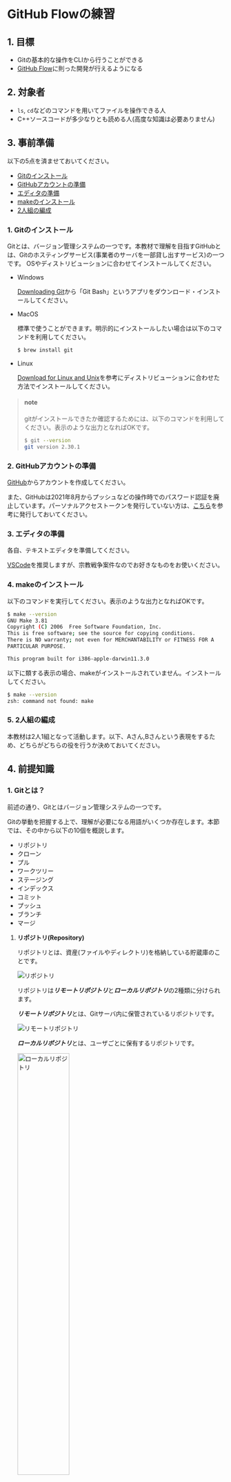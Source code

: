# GitHub Flowの練習

## 1. 目標
- Gitの基本的な操作をCLIから行うことができる
- [GitHub Flow](https://docs.github.com/ja/get-started/quickstart/github-flow)に則った開発が行えるようになる

## 2. 対象者
- `ls`, `cd`などのコマンドを用いてファイルを操作できる人
- C++ソースコードが多少なりとも読める人(高度な知識は必要ありません)

## 3. 事前準備
以下の5点を済ませておいてください。

- [Gitのインストール](#1-gitのインストール)
- [GitHubアカウントの準備](#2-githubアカウントの準備)
- [エディタの準備](#3-エディタの準備)
- [makeのインストール](#4-makeのインストール)
- [2人組の編成](#5-2人組の編成)

### 1. Gitのインストール
  
Gitとは、バージョン管理システムの一つです。本教材で理解を目指すGitHubとは、Gitのホスティングサービス(事業者のサーバを一部貸し出すサービス)の一つです。
OSやディストリビューションに合わせてインストールしてください。

- Windows
  
  [Downloading Git](https://git-scm.com/download/win)から「Git Bash」というアプリをダウンロード・インストールしてください。

- MacOS

  標準で使うことができます。明示的にインストールしたい場合は以下のコマンドを利用してください。
  ```bash
  $ brew install git
  ```

- Linux
  
  [Download for Linux and Unix](https://git-scm.com/download/linux)を参考にディストリビューションに合わせた方法でインストールしてください。
    
> #### note
> gitがインストールできたか確認するためには、以下のコマンドを利用してください。表示のような出力となればOKです。
> ```bash
> $ git --version
> git version 2.30.1
> ```

### 2. GitHubアカウントの準備

[GitHub](https://github.com/)からアカウントを作成してください。

また、GitHubは2021年8月からプッシュなどの操作時でのパスワード認証を廃止しています。パーソナルアクセストークンを発行していない方は、[こちら](https://docs.github.com/ja/authentication/keeping-your-account-and-data-secure/creating-a-personal-access-token)を参考に発行しておいてください。

### 3. エディタの準備

各自、テキストエディタを準備してください。

[VSCode](https://azure.microsoft.com/ja-jp/products/visual-studio-code/)を推奨しますが、宗教戦争案件なのでお好きなものをお使いください。

### 4. makeのインストール

以下のコマンドを実行してください。表示のような出力となればOKです。

```bash
$ make --version
GNU Make 3.81
Copyright (C) 2006  Free Software Foundation, Inc.
This is free software; see the source for copying conditions.
There is NO warranty; not even for MERCHANTABILITY or FITNESS FOR A
PARTICULAR PURPOSE.

This program built for i386-apple-darwin11.3.0
```

以下に類する表示の場合、makeがインストールされていません。インストールしてください。

```bash
$ make --version
zsh: command not found: make
```

### 5. 2人組の編成
本教材は2人1組となって活動します。以下、Aさん,Bさんという表現をするため、どちらがどちらの役を行うか決めておいてください。

## 4. 前提知識
### 1. Gitとは？
前述の通り、Gitとはバージョン管理システムの一つです。

Gitの挙動を把握する上で、理解が必要になる用語がいくつか存在します。本節では、その中から以下の10個を概説します。

- リポジトリ
- クローン
- プル
- ワークツリー
- ステージング
- インデックス
- コミット
- プッシュ
- ブランチ
- マージ

1. **リポジトリ(Repository)**
  
    リポジトリとは、資産(ファイルやディレクトリ)を格納している貯蔵庫のことです。
    
    <img src="https://github.com/Lium1126/github-practice-images/blob/master/repository.png" alt="リポジトリ" title="リポジトリ">
    
    リポジトリは***リモートリポジトリ***と***ローカルリポジトリ***の2種類に分けられます。
    
    ***リモートリポジトリ***とは、Gitサーバ内に保管されているリポジトリです。
    
    <img src="https://github.com/Lium1126/github-practice-images/blob/master/remote-repository.png" alt="リモートリポジトリ" title="リモートリポジトリ">
    
    ***ローカルリポジトリ***とは、ユーザごとに保有するリポジトリです。
    
    <img src="https://github.com/Lium1126/github-practice-images/blob/master/local-repository.png" alt="ローカルリポジトリ" title="ローカルリポジトリ" style="width: 50%;">
    
    ユーザは、ローカルリポジトリ内で作業を行い、その変更をリモートリポジトリに反映させることで変更点を共有します。

2. **クローン(Clone)**
    
    クローンとは、リモートリポジトリをローカルリポジトリに複製する操作です。
    
    通常、最初のみ行います。
    
    <img src="https://github.com/Lium1126/github-practice-images/blob/master/clone.png" alt="クローン" title="クローン" style="width: 50%;">
    
3. **プル(Pull)**

    プルとは、リモートリポジトリにある、持っていないファイルや他の誰かが更新したファイルをローカルリポジトリに反映させる操作です。すなわち、「自分のローカル環境を共有されているものの最新版に揃える」というような認識です。
    
    <img src="https://github.com/Lium1126/github-practice-images/blob/master/pull-1.png" alt="プル1" title="プル1" style="width: 50%;">
    
    ---
    
    <img src="https://github.com/Lium1126/github-practice-images/blob/master/pull-2.png" alt="プル2" title="プル2" style="width: 50%;">
    
    **先述のクローンはリモートリポジトリの内容を丸ごと複製するのに対し、プルは差分のみを更新します。**
    
    > topic
    > 
    > これに比べ、リモートリポジトリの最新情報の取得のみを行い、ファイルの更新を行わない操作をフェッチ(Fetch)と呼びます。
    > 本当にプルして良い状態か調べるときなどに使用します。

4. **ワークツリー(Working tree)**

    ワークツリーとは、作業しているディレクトリのことです。

5. **ステージング(Staged)**

    ステージングを理解する前に、Gitは変更を管理するファイルと管理しないファイルを指定できるということを知っておきましょう。
    
    Gitで変更を管理することを`track(追跡)`、しないことを`untrack`と呼びます。
    
    追跡されているファイルは以下の3つの状態のいずれかとなります。
    
    | 状態 | 内容 |
    | --- | --- |
    | Unmodified | 変更されていないファイル |
    | Modified | 変更されたファイル |
    | Staged | Commit対象のファイル |

    `Modified`のファイルを`Staged`の状態にすることをステージングと呼びます。ステージングされたファイルは、後述のインデックスに登録されます。

6. **インデックス(Index)**

    ワークツリーとは、作業しているディレクトリのことでした。それに対しインデックスは、ワークツリーとローカルリポジトリの中間に位置する場所です。ローカルリポジトリに反映させるファイルが格納されます。
    
    このインデックスが存在することにより、余分なファイルをコミットせずに済んだり、ファイルの一部だけの変更を記録してコミットすることができます。
    
    <img src="https://github.com/Lium1126/github-practice-images/blob/master/index.png" alt="インデックス" title="インデックス" style="width: 60%;">

7. **コミット(Commit)**

    インデックスの状態をローカルリポジトリに反映させる操作です。すなわち、施した編集をローカルリポジトリに記録する操作です。
    
    コミットを実行すると、編集した日時が記されたファイルやコミットごとのIDが生成されます。これらは時系列順に格納され、管理されます。
    
    > topic
    > 
    > もし「以前の状態に戻したい」という状況になった際には、このIDを指定することで、そのコミット時点の状態まで戻すことができます。
    
    コミットを実行する際に編集が記録されるファイルは、インデックスのファイルのみです。したがって、ステージングとはコミットするファイルを指定する操作であると言い換えることができます。
    
    <img src="https://github.com/Lium1126/github-practice-images/blob/master/commit.png" alt="コミット" title="コミット" style="width: 60%;">
        
8. **プッシュ(Push)**

    プッシュとは、ローカルリポジトリにあるファイルをリモートリポジトリに反映する操作です。
    
    ワークツリーで作業した内容をステージングによってインデックスに仮登録し、その後コミットでローカルリポジトリに反映した後、他の人へ変更を共有するためにプッシュするという流れが一般的です。
    
    <img src="https://github.com/Lium1126/github-practice-images/blob/master/push.png" alt="プッシュ" title="プッシュ" style="width: 60%;">
    
    > topic
    > 
    > ここまでで、図の左のユーザは無事変更点を共有することができました。右のユーザがその変更点を取得するためには、前述のプルをすればよいということになります。
    > 
    > <img src="https://github.com/Lium1126/github-practice-images/blob/master/pull-3.png" alt="プル3" title="プル3" style="width: 60%;">

9. **ブランチ(Branch)**

    ブランチとは、編集履歴を分岐させる機能です。これにより**あるブランチの編集が他のブランチに影響を及ぼさない**という状況を作ることができます。
    
    > topic
    > 
    > ブランチは、あるブランチのある時点から切り出して作成(分岐)するため、ブランチを作ることを俗に「ブランチを切る」と表現します。
    
    図は、`main`という名前のブランチから`fix/a`という名前のブランチを作成している例です。ブランチを切ると他ブランチに編集の影響を及ぼさないため、`main`ブランチは`fix/a`ブランチに加えた変更がなされません。
    
    これにより、`fix/a`ブランチは`main`ブランチから独立して開発を進めることができます。
    
    <img src="https://github.com/Lium1126/github-practice-images/blob/master/branch-1.png" alt="ブランチを切る" title="ブランチを切る" style="width: 50%;">

10. **マージ(Merge)**

    ブランチを分岐元となった他のブランチに併合する操作をマージと呼びます。
    
    図では、マージを行なったことにより、`main`ブランチに`fix/a`ブランチの変更が反映されました。
    
    <img src="https://github.com/Lium1126/github-practice-images/blob/master/branch-2.png" alt="マージ" title="マージ" style="width: 60%;">

### 2. GitHubとは？

GitHubは、Gitを利用するホスティングサービスの一つです。

### 3. GitHub Flowとは？

GitHub Flowとは、GitHubを用いた効率的なチーム開発のために策定されたルール(規約)の一つです。

GitHub Flowでは、常に遵守されなければならない6つのルールとして、以下を定めています。

1. `master`ブランチのものは何であれデプロイ可能である
2. 新しい何かに取り組む際は、説明的な名前のブランチを`master`から作成する（例: new-oauth2-scopes）
3. 作成したブランチにローカルでコミットし、サーバー上の同じ名前のブランチにも定期的に作業内容をpushする
4. フィードバックや助言が欲しい時、ブランチをマージしてもよいと思ったときは、プルリクエストを作成する
5. 他の誰かがレビューをして機能にOKを出してくれたら、あなたはコードを`master`へマージすることができる
6. マージをして`master`へpushしたら、直ちにデプロイをする

それぞれ見ていきましょう。

1. `master`ブランチのものは何であれデプロイ可能である

    **GitHub Flowで、最も重要なルールです。**

    `master`ブランチとは、リポジトリが作られた最初の段階から存在する大元のブランチです。

    また、デプロイとは「本番環境でプログラムを動作させ、ユーザに使ってもらえる状態にする」などを含めた、ソフトウェアを利用できるようにすること全般を指す言葉です。
    
    すなわち、このルールは、**`master`ブランチは常にバグを含まないものにしろ**というような意味合いとなります。

2. 新しい何かに取り組む際は、説明的な名前のブランチを`master`から作成する（例: new-oauth2-scopes）

    ここでいう新しい何かとは、新機能追加やバグ修正などの開発作業です。
    
    このルールにより、開発者は「`master`ブランチから作成したブランチにて作業を行い、`master`ブランチにマージする」というシンプルな活動をとることになります。
    
    また、作業用ブランチを作成する際には、そのブランチがどのような作業を目的としているか分かりやすいブランチ名をつけるよう決められています。
    
    > topic
    > 
    > 作業用ブランチ名に関して、「説明的な名前をつけること」とだけ記されているのみで命名規則は設けられていません。

3. 作成したブランチにローカルでコミットし、サーバー上の同じ名前のブランチにも定期的に作業内容をpushする

    簡単に言えば「作業用ブランチは定期的にプッシュしなさい」というものです。

4. フィードバックや助言が欲しい時、ブランチをマージしてもよいと思ったときは、プルリクエストを作成する

    プルリクエストとは、GitHub上で「このプログラムで大丈夫そうですか〜？」「誰か動作確認してくれませんか〜？」というように、他者にアドバイスやレビューを依頼する機能です。
    
5. 他の誰かがレビューをして機能にOKを出してくれたら、あなたはコードを`master`へマージすることができる

    ここでいうレビューとは、ルール4で作成したプルリクエストに集まった評価です。
    
    このルールにより、全ての変更点(新機能やバグ修正)は第3者の確認があった後に反映(マージ)されます。
    
    > topic
    > 
    > このとき、「〇〇人OKを出したらマージしてよい」といったような規定は設けられていません。
    > 何人以上や、どういった役職の人が承認したらマージできるのかといったようなルールは組織ごとに策定してください。

6. マージをして`master`へpushしたら、直ちにデプロイをする

    全ての作業用ブランチは`master`ブランチから作成されるため(ルール2)、`master`ブランチは常に最新の状態でなければなりません。
    
<img src="https://github.com/Lium1126/github-practice-images/blob/master/github-flow.png" alt="GitHub Flow" title="GitHub Flow" style="width: 60%;">

> note
> 
> より詳しく理解したい人は、　[https://gist.github.com/Gab-km/3705015](https://gist.github.com/Gab-km/3705015)を読むことをお勧めします。

## 5. ハンズオン

> note
> 
> 以降、`<>`で囲まれた情報は適宜置き換えてください。例えば
> ```bash
> $ git config --global user.name '<あなたのユーザ名>'
> ```
> は、筆者の場合
> ```bash
> $ git config --global user.name 'Lium1126'
> ```
> となります。

### 1. [Aさん]リポジトリのフォーク

Aさんはこのリポジトリをフォークしてください。

下図の「Fork」をクリックします。

<img src="https://github.com/Lium1126/github-practice-images/blob/master/fork.png" alt="フォーク" title="フォーク" style="border: solid 1px gray;">

> note
> 
> フォークとは、Gitサーバ上のリポジトリを自分のリモートリポジトリに複製する操作です。よって、
> `<AさんのGitHubアカウント名>/github-practice`というリモートリポジトリが作成されます。以降は、このリポジトリに対して操作を行うことになります。

###### スターも付けていただけると励みになります...

### 2. [両者]Git設定の確認

以下のコマンドを実行して、出力に下記の表示が含まれているか確認してください。

```bash
$ git config -l
user.email=<あなたのメールアドレス>
user.name=<あなたのGitHubアカウント名>
```

上記の表示が得られない場合、お使いの環境にGitアカウントの設定がされていません。

その場合、以下のコマンドで設定してください。

```bash
$ git config --global user.name '<自分の名前>'
$ git config --global user.email '<自分のメールアドレス>'
```

例えば、筆者の場合は以下のようにします。

```bash
$ git config --global user.name 'Lium1126'
$ git config --global user.email 'yosi.4sya@gmail.com'
```

> topic
> 
> `--global`オプションを指定することで、あらゆるリポジトリでこの設定が反映されるようにします。

### 3. [両者]リポジトリのクローン

任意のディレクトリに、フォークしたリポジトリをクローンします。

以下のコマンドを実行してください。

```bash
$ mkdir github_flow_handson
$ cd github_flow_handson
$ git clone https://github.com/<AさんのGitHubアカウント名>/github-practice.git
Cloning into 'github-practice'...
remote: Enumerating objects: 50, done.
remote: Counting objects: 100% (50/50), done.
remote: Compressing objects: 100% (47/47), done.
remote: Total 50 (delta 21), reused 17 (delta 2), pack-reused 0
Receiving objects: 100% (50/50), 17.81 KiB | 1.48 MiB/s, done.
Resolving deltas: 100% (21/21), done.
$ ls
github-practice
$ cd github-practice
```

クローンが完了すると、リモートリポジトリにあるファイルが複製され、ローカルリポジトリが作成されます。

> note
> 
> 空のローカルリポジトリを作成したい場合は、
> ```bash
> $ git init
> ```
> コマンドを利用します。これを使用した場合、プッシュ時にリモートリポジトリを作成します。

ファイルが正しく複製されたか確認してください。

```bash
$ ls
Makefile   README.md  doc        main.cpp   search.cpp search.hpp sort.cpp   sort.hpp
```

### 4. [両者]内容の確認

クローンしたリポジトリには、既にプログラムを作成してあります。

少し中身を見てみましょう。

**main.cpp**内の`main`関数は以下のようになっています。

```c++
#define FIRST_TARGET 38
#define SECOND_TARGET 75

int main(const int argc, const char *argv[])
{
	srand(time(NULL));
	vector<int> data{29, 48, 70, 34, 92, 64, 26, 100, 15, 20, 82, 24, 79, 99, 87, 38, 14, 45, 94, 8};

	cout << endl
		 << "Before sort" << endl;
	cout << "---------------------------------------------------------------" << endl;
	printData(data);
	cout << endl;

	data = githubPractice::sort(data);
	cout << "After sort" << endl;
	cout << "---------------------------------------------------------------" << endl;
	printData(data);
	cout << endl;

	cout << "Search for " << FIRST_TARGET << endl;
	cout << "---------------------------------------------------------------" << endl;
	if (githubPractice::search(data, FIRST_TARGET))
		cout << FIRST_TARGET << " is found!" << endl;
	else
		cout << FIRST_TARGET << " is not found!" << endl;
	cout << endl;

	cout << "Search for " << SECOND_TARGET << endl;
	cout << "---------------------------------------------------------------" << endl;
	if (githubPractice::search(data, SECOND_TARGET))
		cout << SECOND_TARGET << " is found!" << endl;
	else
		cout << SECOND_TARGET << " is not found!" << endl;
	cout << endl;

	return 0;
}
```

main.cppでは、配列dataを準備し一度内容を表示、その後ソートして同様に表示しています。その後、「38」と「75」がdataの中に含まれているか探索しています。

ソートしている`sort`関数は**sort.cpp**に記述されており、***バブルソート***が実装されています。

```c++
std::vector<int> sort(std::vector<int> data)
{
  for (int i = 0; i < data.size() - 1; i++)
  {
    for (int j = data.size() - 1; j > i; j--)
    {
      if (data[j] < data[j - 1])
      {
        int tmp = data[j];
        data[j] = data[j - 1];
        data[j - 1] = tmp;
      }
    }
  }
  return data;
}
```

また、指定した値を探索する`search`関数は**search.cpp**に実装されており、***線形探索***で実装されています。

```c++
bool search(std::vector<int> data, int target)
{
  for (int x : data)
  {
    if (x == target)
      return true;
  }

  return false;
}
```

プログラムを実行してみましょう。

以下のコマンドを実行し、表示のような出力が得られれば正しくプログラムが動作しています。

```bash
$ make
Before sort
---------------------------------------------------------------
29 48 70 34 92 64 26 100 15 20 82 24 79 99 87 38 14 45 94 8

After sort
---------------------------------------------------------------
8 14 15 20 24 26 29 34 38 45 48 64 70 79 82 87 92 94 99 100

Search for 38
---------------------------------------------------------------
38 is found!

Search for 75
---------------------------------------------------------------
75 is not found!
```

### 5. [Aさん]ブランチの作成

ここから、Aさんがこのプログラムに対して改修作業を行うという想定でハンズオンを行います。

GitHub Flowでは、まず`master`ブランチから作業用ブランチを作成することから改修作業が始まります。

まずは、今どのブランチにいるのか確認しましょう。

```bash
$ git branch
* master
```

`git branch`は、ローカルリポジトリ内のブランチ一覧と、今いるブランチを表示します。<s>*</s>の付いているブランチが現在いるブランチです。

ブランチを作成するには、以下のコマンドを使用します。このコマンドを実行すると、今いるブランチから分岐した新しいブランチが作成されます。

```bash
$ git branch <新しいブランチ名>
```

ここでは、以下のようなブランチ名で新たなブランチを作成しましょう。

```bash
$ git branch fix-bubble-sort
```

> topic
> 
> GitHub Flow以外の開発フローには、ブランチ名を規定しているものもあります。
> 詳しくは、[Git Flow](https://qiita.com/KosukeSone/items/514dd24828b485c69a05)や[Issueドリブン開発](https://gist.github.com/Enchan1207/0ea2c7a7d6a3c16aea5683435d1972f8)について学習してください。

ブランチが作成されたことを確認します。
```bash
$ git branch
  fix-bubble-sort
* master
```

`fix-bubble-sort`ブランチが作成されたことは確認できましたが、ユーザがいるブランチは`master`ブランチのままです。ブランチの切り替えは以下のコマンドを利用します。

```bash
$ git checkout <ブランチ名>
```

作業を行うのは`fix-bubble-sort`ブランチですから、以下のコマンドを実行してブランチを切り替えてください。

```bash
$ git checkout fix-bubble-sort
Switched to branch 'fix-bubble-sort'
$ git branch
* fix-bubble-sort
  master
```

`git branch`コマンドの表示にて、`fix-bubble-sort`ブランチに<s>*</s>が付されていることが確認できたら成功です。

### 6. [Aさん]ソートアルゴリズムの変更

作業用ブランチを作成することができたため、ここからAさんにプログラムを改修してもらいます。しかし、プログラミングは本教材の本質ではないため、具体的な編集作業は**コピー&ペースト**のみとします。

<a href="https://github.com/Lium1126/github-practice/blob/master/doc/sort.md" target="_blank" rel="noopener noreferrer">ソートアルゴリズム集</a>にいくつかのソートアルゴリズムの例を示しています。

エディタを使って、**sort.cpp**の`sort`関数を、<a href="https://github.com/Lium1126/github-practice/blob/master/doc/sort.md" target="_blank" rel="noopener noreferrer">ソートアルゴリズム集</a>のバケットソートに書き換えてください(コピー&上書きペーストで構いません)。

プログラムの変更ができたら、正しく動作することを確認してください。

```bash
$ make
Before sort
---------------------------------------------------------------
29 48 70 34 92 64 26 100 15 20 82 24 79 99 87 38 14 45 94 8

After sort
---------------------------------------------------------------
8 14 15 20 24 26 29 34 38 45 48 64 70 79 82 87 92 94 99 100

Search for 38
---------------------------------------------------------------
38 is found!

Search for 75
---------------------------------------------------------------
75 is not found!
```

> topic
> 
> このように、関数の外部仕様と内部仕様を分離することで、変更の影響が他に及ばないようにすることがチーム開発では重要です。今回の例では、main.cppに影響を及ぼさず、sort.cppを改修することができました。

### 7. [Aさん]コミット

変更を加えたファイルの状態を確認してみましょう。

```bash
$ git status
On branch fix-bubble-sort
Changes not staged for commit:
  (use "git add <file>..." to update what will be committed)
  (use "git restore <file>..." to discard changes in working directory)
	modified:   sort.cpp

no changes added to commit (use "git add" and/or "git commit -a")
```

すると、**sort.cpp**が`Modified（編集済み）`となっていることがわかります。赤字は`Staged`でないことを表しています。

変更をコミットするためには、ステージングをしてインデックスに登録しなければなりませんでした。そこで、以下のコマンドで**sort.cpp**をステージングします。

```bash
$ git add sort.cpp
```

ここでは何も表示されませんが、再度確認すると**sort.cpp**が`Staged`になっていることが確認できます。

```bash
$ git status
On branch fix-bubble-sort
Changes to be committed:
  (use "git restore --staged <file>..." to unstage)
	modified:   sort.cpp
```

> topic
> 
> `git add`コマンドは、`git add -A`とすると「`Untrack`や`Unmodified`の全てのファイルを一括でステージングする」ということができます。
> しかし、不要なファイルまでステージングしてしまうといったリスクがあるため、乱用に注意してください。

ここまでで、**sort.cpp**がインデックスに登録され、コミットの準備が整いました。コミットしてみましょう。

```bash
$ git commit
```

上記コマンドを実行すると、エディタが起動してコミットメッセージの入力が求められます。

```bash
<任意のコミットメッセージ>

# Please enter the commit message for your changes. Lines starting
# with '#' will be ignored, and an empty message aborts the commit.
#
# Date:   Thu Nov 18 17:30:35 2021 +0900
#
# On branch fix-bubble-sort
#
# Initial commit
#
# Changes to be committed:
#   new file:   sort.cpp
#
```

コミットメッセージを入力し、ファイルを保存すればコミット完了です。

> note
> 
> コミットメッセージとは、そのコミットがどのような変更を加えたのか、なぜその変更を加えたのかを表すコメントです。
> 変更履歴を辿ったり、以前のバージョンに戻したりするときの目印として活用します。

> topic
> 
> `git commit`コマンドは、`-m`オプションを利用することでエディタを起動せずにコミットすることができます。書式は以下の通りです。
> ```bash
> $ git commit -m "<任意のコミットメッセージ>"
> ```

コミットの履歴が残されていることを確認します。

```bash
$ git log
commit <コミットID> (HEAD -> fix-bubble-sort)
Author: <AさんのGitHubアカウント名> <<Aさんのメールアドレス>>
Date:   Thu Nov 18 17:30:35 2021 +0900

    <コミットメッセージ>
```

`git show`コマンドを実行すると、直前の変更の差分を確認することができます。`+`の部分が追加された箇所、`-`の部分が削除された箇所です。

```bash
$ git show
```

### 8. [Aさん]プッシュ

ローカルリポジトリにコミットできたので、リモートリポジトリに変更を反映しましょう。

プッシュと同時に現在のブランチをリモートリポジトリにも作成します。

```bash
$ git push --set-upstream origin <ブランチ名>
```

変更を加えたブランチは`fix-bubble-sort`であったので、以下のコマンドを実行することになります。

```bash
$ git push --set-upstream origin fix-bubble-sort
```

> note
> 
> すでにリモートリポジトリにブランチが作成されている場合は
> ```bash
> $ git push
> ```
> を利用することができます。

### 9. [Aさん]プルリクエスト作成

https://github.com/<AさんのGitHubアカウント名>/github-practice/にアクセスし、下図に示すような「Compare & pull request」をクリックします。

<img src="https://github.com/Lium1126/github-practice-images/blob/master/pull-request.png" alt="プルリクエスト作成" title="プルリクエスト作成" style="border: solid 1px gray;">

下図のようにコメントを入力し、プルリクエストを作成します。

<img src="https://github.com/Lium1126/github-practice-images/blob/master/pull-request-comment.png" alt="プルリクエストコメント入力" title="プルリクエストコメント入力" style="border: solid 1px gray;">

### 10. [Bさん]レビュー

リモートリポジトリの`fix-bubble-sort`ブランチからプルして、動作確認を行います。

リモートリポジトリに`fix-bubble-sort`ブランチが作られたという変更をローカルブランチに反映するため、フェッチします。

```bash
$ git fetch
```

リモートリポジトリのブランチから、ローカルブランチを作成するには以下のコマンドを実行します。

```bash
$ git branch <ローカルブランチ名> <リモートブランチ名>
```

よって、以下のコマンドを実行します。

```bash
$ git branch fix-bubble-sort origin/fix-bubble-sort
```

ブランチを移動し、動作確認を行います。

```bash
$ git branch
  fix-bubble-sort
* master
$ git checkout fix-bubble-sort
$ git branch
* fix-bubble-sort
  master
$ make
Before sort
---------------------------------------------------------------
29 48 70 34 92 64 26 100 15 20 82 24 79 99 87 38 14 45 94 8

After sort
---------------------------------------------------------------
8 14 15 20 24 26 29 34 38 45 48 64 70 79 82 87 92 94 99 100

Search for 38
---------------------------------------------------------------
38 is found!

Search for 75
---------------------------------------------------------------
75 is not found!
```

動作確認ができたら、コードレビューをしましょう。**sort.cpp**の`sort`関数が正しく変更されているか確認してください。

確認ができたら、下図のようなコメントをつけて承認の意思を表しましょう。

<img src="https://github.com/Lium1126/github-practice-images/blob/master/LGTM.png" alt="GLTM" title="LGTM" style="border: solid 1px gray;">

> topic
> 
> LGTMとは、「Looks Good To Mee(私目線OKよ)」という意味です。プルリクエスト承認時の慣習となっている掛け声です。
> しかし、「とりあえずこれ言っておけばいいだろ」という思考停止に陥りやすいとして、この言葉を問題視する声も多くあります。

### 11. [Aさん]マージ

Bさんからの承認を得ることができたら、マージすることができます。

下図のボタンをクリックし、`master`ブランチにマージしましょう。

<img src="https://github.com/Lium1126/github-practice-images/blob/master/merge-pull-request.png" alt="プルリクエストマージ" title="プルリクエストマージ" style="border: solid 1px gray;">

### 12. [両者]プル

ここまでで、リモートリポジトリの`master`ブランチに変更を加えることができました。

最新の`master`リモートブランチを追跡するために、ローカルブランチにプルしましょう。

まず、`master`ブランチにいない場合は、`master`ブランチに切り替えます。

```bash
$ git branch
* fix-bubble-sort
  master
$ git checkout master
$ git branch
  fix-bubble-sort
* master
```

> note
> 
> 不要になったローカルブランチを削除しても構いません。ブランチを削除するコマンドは以下の通りです。
> ```bash
> $ git branch -d <ブランチ名>
> ```
> 
> よって、`fix-bubble-sort`ブランチを削除する場合は
> ```bash
> $ git branch -d fix-bubble-sort
> ```
> を実行します。

`master`ブランチに切り替えたら、リモートリポジトリの最新状態をプルしましょう。

```bash
$ git pull
```

**sort.cpp**の`sort`関数が、バブルソートから以下のように変更されていれば、Aさんの編集が正しく共有されています。

```c++
std::vector<int> sort(std::vector<int> data)
{

	// calculate bucket size
	int bucket_size = data[0];
	for (int i = 1; i < data.size(); i++)
	{
		if (data[i] > bucket_size)
		{
			bucket_size = data[i];
		}
	}
	bucket_size += 1;

	// create empty buckets
	std::vector<int> bucket[bucket_size];

	// put data elements into buckets depending on the value
	for (int i = 0; i < data.size(); i++)
	{
		bucket[data[i]].push_back(data[i]);
	}

	// concatenate all buckets into data
	int id = 0;
	for (int i = 0; i < bucket_size; i++)
	{
		for (int j = 0; j < bucket[i].size(); j++)
		{
			data[id++] = bucket[i][j];
		}
	}

	return data;
}
```

> topic
> 
> フェッチを行う場合は以下のコマンドを利用します。
> ```bash
> $ git fetch
> ```

### 13. [Bさん]ブランチの作成

続いて、Bさんも同様に改修作業を行います。

まずは作業用ブランチを作成しましょう。本節では、作業用ブランチを`fix-bucket-sort`とします。

```bash
$ git branch
* master
$ git branch fix-bucket-sort
$ git branch
  fix-bucket-sort
* master
$ git checkout fix-bucket-sort
Switched to branch 'fix-bucket-sort'
```

### 14. [Bさん]ソートアルゴリズムの変更

エディタを使って、**sort.cpp**の`sort`関数を、<a href="https://github.com/Lium1126/github-practice/blob/master/doc/sort.md" target="_blank" rel="noopener noreferrer">ソートアルゴリズム集</a>のシェルソートに上書きペーストしてください。

ソートアルゴリズムを変更したら、動作確認してください。

```bash
$ make
Before sort
---------------------------------------------------------------
29 48 70 34 92 64 26 100 15 20 82 24 79 99 87 38 14 45 94 8

After sort
---------------------------------------------------------------
8 14 15 20 24 26 29 34 38 45 48 64 70 79 82 87 92 94 99 100

Search for 38
---------------------------------------------------------------
38 is found!

Search for 75
---------------------------------------------------------------
75 is not found!
```

### 15. [Bさん]コミット

バケットソートからシェルソートへの変更をローカルリポジトリに登録するため、ステージングします。

まずは**sort.cpp**の状態を確認します。

```bash
$ git status
On branch fix-bucket-sort
Changes not staged for commit:
  (use "git add <file>..." to update what will be committed)
  (use "git restore <file>..." to discard changes in working directory)
	modified:   sort.cpp
	
no changes added to commit (use "git add" and/or "git commit -a")
```

**sort.cpp**が`Modified`であることが確認できたら、ステージングを行います。

```bash
$ git add sort.cpp
$ git status
On branch fix-bucket-sort
Changes to be committed:
  (use "git restore --staged <file>..." to unstage)
	modified:   sort.cpp
```

**sort.cpp**が`Staged`になったら、コミットします。

```
$ git commit -m "<コミットメッセージ>"
[fix-bucket-sort fa826f1] <コミットメッセージ>
 1 file changed, 10 insertions(+), 6 deletions(-)
```

コミットの履歴が残されていることを確認します。

```bash
$ git log
commit <コミットID> (HEAD -> fix-bucket-sort)
Author: <BさんのGitHubアカウント名> <<Bさんのメールアドレス>>
Date:   Thu Nov 18 17:30:35 2021 +0900

    <コミットメッセージ>
```

直近のコミットの変更点を確認します。

```bash
$ git show
```

`sort`関数が書き換えられていることが確認できましたか？

### 16. [Bさん]プッシュ

正しく編集・コミットできたら、リモートリポジトリに対してプッシュしましょう。

`fix-bucket-sort`ブランチをリモートリポジトリにも作成し、そこにプッシュします。

```bash
$ git push --set-upstream origin fix-bucket-sort
```

### 17. [Bさん]プルリクエスト作成

https://github.com/<AさんのGitHubアカウント名>/github-practice/にアクセスし、プルリクエストを作成してください。

### 18. [Aさん]レビュー

Bさんがプッシュした変更点をプルし、動作確認を行いましょう。

```bash
$ git fetch
$ git branch fix-bucket-sort origin/fix-bucket-sort
$ git branch
  fix-bucket-sort
* master
$ git checkout fix-bucket-sort
$ make
Before sort
---------------------------------------------------------------
29 48 70 34 92 64 26 100 15 20 82 24 79 99 87 38 14 45 94 8

After sort
---------------------------------------------------------------
8 14 15 20 24 26 29 34 38 45 48 64 70 79 82 87 92 94 99 100

Search for 38
---------------------------------------------------------------
38 is found!

Search for 75
---------------------------------------------------------------
75 is not found!
```

動作確認が完了したら、**sort.cpp**の`sort`関数が正しく変更されているか確認してください。

確認できたら、プルリクエストにレビューコメントをつけましょう。

### 19. [Bさん]マージ

Aさんから承認されたら、マージしましょう。

### 20. [両者]プル

両者プルして、ローカル`master`ブランチを最新のリモート`master`ブランチで更新します。

```bash
$ git branch
* fix-bucket-sort
  master
$ git checkout master
Switched to branch 'master'
$ git branch
  fix-bucket-sort
* master
$ git pull
```

**sort.cpp**の`sort`関数が以下のように変更されているか確認してください。

```c++
std::vector<int> sort(std::vector<int> data)
{
	for (int h = data.size() / 2; h > 0; h /= 2)
	{
		for (int i = h; i < data.size(); i += 1)
		{
			int k = data[i];

			int j;
			for (j = i; j >= h && data[j - h] > k; j -= h)
			{
				data[j] = data[j - h];
			}

			data[j] = k;
		}
	}

	return data;
}
```

### 21. コンフリクト

チーム開発では、コンフリクト(競合)という事象が起こることがあります。

コンフリクトとは、**複数人の変更箇所が重複してしまい、マージすると誰かしらの変更が失われてしまう**という状態です。

コンフリクトが起きた場合、人力で対処しなくてはなりません。

## 6. 最後に

今回取り上げたGitHub Flowの他にも、ワークフローはたくさんあります。また、これらのワークフローを基にした開発フローが数多く存在します。

色々な方法を身につけ、効率良いチーム開発ライフを送れることを願っております。

## 7. 参考文献
> [GitHub 入門 - IIJ Bootcamp](https://iij.github.io/bootcamp/development/github/)
> 
> [サル先生のGit入門](https://backlog.com/ja/git-tutorial/)
